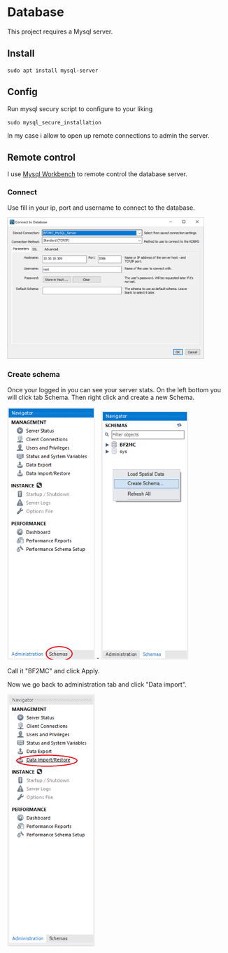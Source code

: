 # Database

This project requires a Mysql server.

## Install

```
sudo apt install mysql-server
```

## Config

Run mysql secury script to configure to your liking
```
sudo mysql_secure_installation
```

In my case i allow to open up remote connections to admin the server.

## Remote control

I use [Mysql Workbench](https://www.mysql.com/products/workbench/) to remote control the database server.

### Connect

Use fill in your ip, port and username to connect to the database.

<img src="https://github.com/Project-Backstab/BF2MC-Matchmaker/blob/main/images/mysql/connection.png?raw=true" width="450" />

### Create schema

Once your logged in you can see your server stats. On the left bottom you will click tab Schema. Then right click and create a new Schema.

<img src="https://github.com/Project-Backstab/BF2MC-Matchmaker/blob/main/images/mysql/schema.png?raw=true" width="200" /> - <img src="https://github.com/Project-Backstab/BF2MC-Matchmaker/blob/main/images/mysql/schema_new.png?raw=true" width="200" />

Call it "BF2MC" and click Apply.

Now we go back to administration tab and click "Data import".

<img src="https://github.com/Project-Backstab/BF2MC-Matchmaker/blob/main/images/mysql/Administration-Data_Import.png?raw=true" width="200" />


